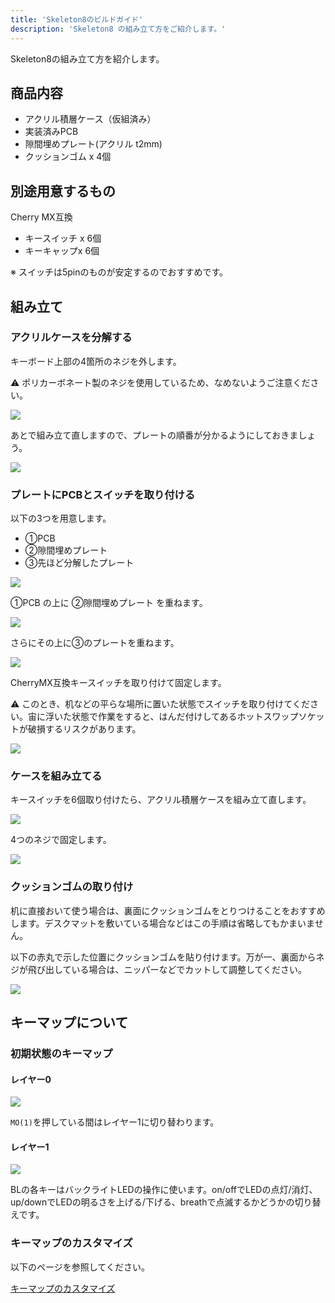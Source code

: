 ```yaml
---
title: 'Skeleton8のビルドガイド'
description: 'Skeleton8 の組み立て方をご紹介します。'
---
```


Skeleton8の組み立て方を紹介します。

## 商品内容

- アクリル積層ケース（仮組済み）
- 実装済みPCB
- 隙間埋めプレート(アクリル t2mm)
- クッションゴム x 4個

## 別途用意するもの

Cherry MX互換

- キースイッチ x 6個
- キーキャップx 6個

※ スイッチは5pinのものが安定するのでおすすめです。

## 組み立て

### アクリルケースを分解する

キーボード上部の4箇所のネジを外します。

⚠️ ポリカーボネート製のネジを使用しているため、なめないようご注意ください。

<img src="/assets/s8/skeleton8_01.jpg">

あとで組み立て直しますので、プレートの順番が分かるようにしておきましょう。

<img src="/assets/s8/skeleton8_02.jpg">

### プレートにPCBとスイッチを取り付ける

以下の3つを用意します。

- ①PCB
- ②隙間埋めプレート
- ③先ほど分解したプレート

<img src="/assets/s8/skeleton8_03.jpg">

①PCB の上に ②隙間埋めプレート を重ねます。

<img src="/assets/s8/skeleton8_04.jpg">

さらにその上に③のプレートを重ねます。

<img src="/assets/s8/skeleton8_05.jpg">

CherryMX互換キースイッチを取り付けて固定します。

⚠️ このとき、机などの平らな場所に置いた状態でスイッチを取り付けてください。宙に浮いた状態で作業をすると、はんだ付けしてあるホットスワップソケットが破損するリスクがあります。

<img src="/assets/s8/skeleton8_06.jpg">


### ケースを組み立てる

キースイッチを6個取り付けたら、アクリル積層ケースを組み立て直します。

<img src="/assets/s8/skeleton8_07.jpg">

4つのネジで固定します。

<img src="/assets/s8/skeleton8_08.jpg">

### クッションゴムの取り付け

机に直接おいて使う場合は、裏面にクッションゴムをとりつけることをおすすめします。デスクマットを敷いている場合などはこの手順は省略してもかまいません。

以下の赤丸で示した位置にクッションゴムを貼り付けます。万が一、裏面からネジが飛び出している場合は、ニッパーなどでカットして調整してください。

<img src="/assets/s8/skeleton8_fet.jpg">


## キーマップについて

### 初期状態のキーマップ

#### レイヤー0
<img src="/assets/s8/keymap0.png">

<code>MO(1)</code>を押している間はレイヤー1に切り替わります。

#### レイヤー1
<img src="/assets/s8/keymap1.png">

BLの各キーはバックライトLEDの操作に使います。on/offでLEDの点灯/消灯、up/downでLEDの明るさを上げる/下げる、breathで点滅するかどうかの切り替えです。


### キーマップのカスタマイズ

以下のページを参照してください。

[キーマップのカスタマイズ](../keymap 'キーマップのカスタマイズとLEDの調整')
